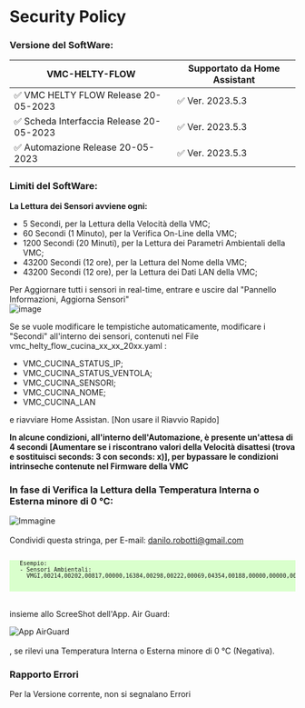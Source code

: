 # Security Policy

### Versione del SoftWare:

|          VMC-HELTY-FLOW                  | Supportato da Home Assistant            |
| ---------------------------------------- | ----------------------------------------|
|  :white_check_mark: VMC HELTY FLOW Release 20-05-2023     | :white_check_mark:   Ver. 2023.5.3 |
|  :white_check_mark: Scheda Interfaccia Release 20-05-2023 | :white_check_mark:   Ver. 2023.5.3 |
|  :white_check_mark: Automazione Release 20-05-2023        | :white_check_mark:   Ver. 2023.5.3 |

### Limiti del SoftWare:<br>
<strong>La Lettura dei Sensori avviene ogni:</strong>
-  5 Secondi, per la Lettura della Velocità della VMC;<br> 
- 60 Secondi (1 Minuto), per la Verifica On-Line della VMC;<br> 
-  1200 Secondi (20 Minuti), per la Lettura dei Parametri Ambientali della VMC;<br> 
-  43200 Secondi (12 ore), per la Lettura del Nome della VMC;<br> 
-  43200 Secondi (12 ore), per la Lettura dei Dati LAN della VMC;

Per Aggiornare tutti i sensori in real-time, entrare e uscire dal "Pannello Informazioni, Aggiorna Sensori"
<br>  ![image](https://user-images.githubusercontent.com/102819027/235298096-1648d8f2-5cfc-4ce4-a233-9cd67379ac3b.png)<br>

 Se se vuole modificare le tempistiche automaticamente, modificare i "Secondi" all'interno dei sensori, contenuti nel File vmc_helty_flow_cucina_xx_xx_20xx.yaml :<br> 
  - VMC_CUCINA_STATUS_IP;<br> 
  - VMC_CUCINA_STATUS_VENTOLA;<br> 
  - VMC_CUCINA_SENSORI;<br> 
  - VMC_CUCINA_NOME;<br> 
  - VMC_CUCINA_LAN <br> 

e riavviare Home Assistan. [Non usare il Riavvio Rapido]

<strong>In alcune condizioni, all'interno dell'Automazione, è presente un'attesa di 4 secondi [Aumentare se i riscontrano valori della Velocità disattesi (trova e sostituisci seconds: 3 con seconds: x)], per bypassare le condizioni intrinseche contenute nel Firmware della VMC</strong><br> 

### In fase di Verifica la Lettura della Temperatura Interna o Esterna minore di 0 °C:<br>     

<img src="https://github.com/DanRobo76/VMC-HELTY-FLOW/assets/102819027/7e34f416-a47e-4749-b907-e6e1140a8321" alt="Immagine">
<br>
 <br>
 Condividi questa stringa, per E-mail: <a href="mailto:danilo.robotti@gmail.com">danilo.robotti@gmail.com</a><br>
 <br> 
  <pre style="font-size:10px; background-color: #d9ffcc;">
   Esempio:
   - Sensori Ambientali:
     VMGI,00214,00202,00817,00000,16384,00298,00222,00069,04354,00188,00000,00000,00000,00000,00000 <br>
  </pre>

<br> insieme allo ScreeShot dell'App. Air Guard: <br>

![App AirGuard](https://github.com/DanRobo76/VMC-HELTY-FLOW/assets/102819027/f15527ff-2042-4835-b389-2974792da3fb)<br>
<br>, se rilevi una Temperatura Interna o Esterna minore di 0 °C (Negativa).

### Rapporto Errori
Per la Versione corrente, non si segnalano Errori<br>

